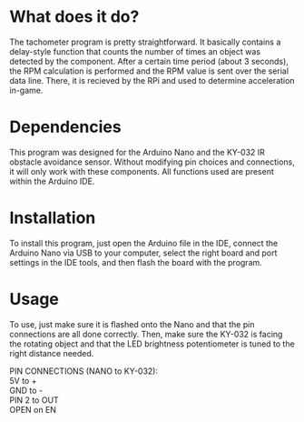 # What does it do?

The tachometer program is pretty straightforward. It basically contains a delay-style function that counts the number of times an object was detected by the component. After a certain time period (about 3 seconds), the 
RPM calculation is performed and the RPM value is sent over the serial data line. There, it is recieved by the RPi and used to determine acceleration in-game.

# Dependencies

This program was designed for the Arduino Nano and the KY-032 IR obstacle avoidance sensor. Without modifying pin choices and connections, it will only work with these components. All functions used are present within the Arduino IDE.

# Installation

To install this program, just open the Arduino file in the IDE, connect the Arduino Nano via USB to your computer, select the right board and port settings in the IDE tools, and then flash the board with the program.

# Usage

To use, just make sure it is flashed onto the Nano and that the pin connections are all done correctly. Then, make sure the KY-032 is facing the rotating object and that the LED brightness potentiometer is tuned to the right distance needed.

PIN CONNECTIONS (NANO to KY-032):  
5V to +  
GND to -  
PIN 2 to OUT  
OPEN on EN